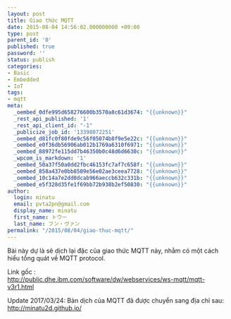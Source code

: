 ```yaml
---
layout: post
title: Giao thức MQTT
date: 2015-08-04 14:56:02.000000000 +09:00
type: post
parent_id: '0'
published: true
password: ''
status: publish
categories:
- Basic
- Embedded
- IoT
tags:
- mqtt
meta:
  _oembed_0dfe995d658276600b3570a8c61d3674: "{{unknown}}"
  _rest_api_published: '1'
  _rest_api_client_id: "-1"
  _publicize_job_id: '13398072251'
  _oembed_d81fc0f80fde9c56f05074b8f9e5e22c: "{{unknown}}"
  _oembed_e0f36db56906ab012b1769a6310f6971: "{{unknown}}"
  _oembed_88972fe115dd7b46350b0c48d6d6630c: "{{unknown}}"
  _wpcom_is_markdown: '1'
  _oembed_50a37f50a0dd2fbc46153fc7af7c658f: "{{unknown}}"
  _oembed_858a437e0bb8509e56e02ae3ceea7728: "{{unknown}}"
  _oembed_10c14a7e2dd0dcab966aeccb632c331b: "{{unknown}}"
  _oembed_e5f328d35fe1f69bb72b938b2ef50830: "{{unknown}}"
author:
  login: minatu
  email: pvta2pn@gmail.com
  display_name: minatu
  first_name: トウー
  last_name: フン・ヴァン
permalink: "/2015/08/04/giao-thuc-mqtt/"
---
```

Bài này dự là sẽ dịch lại đặc của giao thức MQTT này, nhằm có một cách hiểu tổng quát về MQTT protocol.

Link gốc :  
http://public.dhe.ibm.com/software/dw/webservices/ws-mqtt/mqtt-v3r1.html

Update 2017/03/24: Bản dịch của MQTT đã được chuyển sang địa chỉ sau:  
http://minatu2d.github.io/
